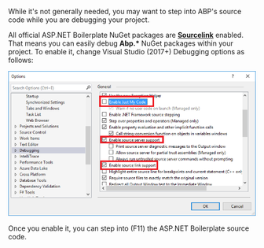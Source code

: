 While it's not generally needed, you may want to step into ABP's source
code while you are debugging your project.

All official ASP.NET Boilerplate NuGet packages are
**[Sourcelink](https://github.com/ctaggart/SourceLink)** enabled. That
means you can easily debug **Abp.\*** NuGet packages within your
project. To enable it, change Visual Studio (2017+) Debugging options as
follows:

<img src="images/enable-sourcelink.png" alt="Enable Sourcelink for Visual Studio" class="img-thumbnail" />

Once you enable it, you can step into (F11) the ASP.NET Boilerplate source
code.

 
